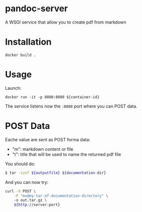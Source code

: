 # pandoc-server

A WSGI service that allow you to create pdf from markdown

# Installation

```
docker build .
```

# Usage

Launch:

```
docker run -it -p 8080:8080 ${container-id}
```

The service listens now the `:8080` port where you can POST data.

# POST Data

Eache value are sent as POST forma data:

- "m": markdown content or file
- "t": title that will be used to name the returned pdf file 

You should do:

```bash
$ tar -czvf ${outputfile} ${documentation-dir}
```

And you can now try:

```bash
curl -X POST \
    -F "m=@my-tar-of-documentation-directory" \ 
    -o out.tar.gz \
    ${http://server:port}
```

